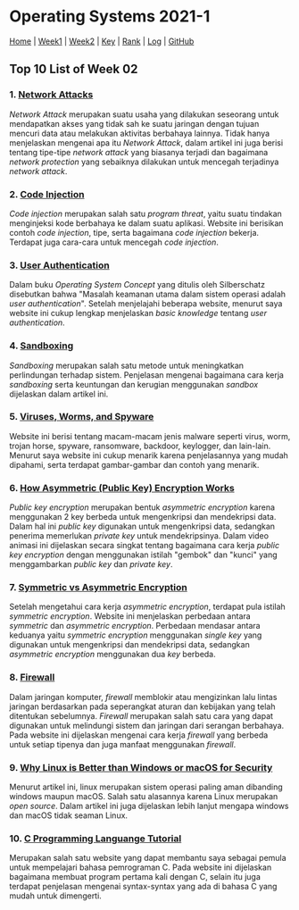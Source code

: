 # Operating Systems 2021-1
[Home](index) |
[Week1](w01) |
[Week2](w02) |
[Key](TXT/mypubkey.txt) |
[Rank](TXT/myrank.txt) |
[Log](TXT/mylog.txt) |
[GitHub](https://github.com/novihdn/0s211)

## Top 10 List of Week 02

### 1. [Network Attacks](https://www.cynet.com/network-attacks/network-attacks-and-network-security-threats/)
*Network Attack* merupakan suatu usaha yang dilakukan seseorang untuk mendapatkan akses yang tidak sah ke suatu jaringan dengan tujuan mencuri data atau melakukan aktivitas berbahaya lainnya. Tidak hanya menjelaskan mengenai apa itu *Network Attack*, dalam artikel ini juga berisi tentang tipe-tipe *network attack* yang biasanya terjadi dan bagaimana *network protection* yang sebaiknya dilakukan untuk mencegah terjadinya *network attack*.

### 2. [Code Injection](https://www.jigsawacademy.com/blogs/cyber-security/code-injection/)
*Code injection* merupakan salah satu *program threat*, yaitu suatu tindakan menginjeksi kode berbahaya ke dalam suatu aplikasi. Website ini berisikan contoh *code injection*, tipe, serta bagaimana *code injection* bekerja. Terdapat juga cara-cara untuk mencegah *code injection*.

### 3. [User Authentication](https://swoopnow.com/user-authentication/)
Dalam buku *Operating System Concept* yang ditulis oleh Silberschatz disebutkan bahwa "Masalah keamanan utama dalam sistem operasi adalah *user authentication*". Setelah menjelajahi beberapa website, menurut saya website ini cukup lengkap menjelaskan *basic knowledge* tentang *user authentication*.

### 4. [Sandboxing](https://www.ionos.com/digitalguide/websites/web-development/what-is-sandboxing/)
*Sandboxing* merupakan salah satu metode untuk meningkatkan perlindungan terhadap sistem. Penjelasan mengenai bagaimana cara kerja *sandboxing* serta keuntungan dan kerugian menggunakan *sandbox* dijelaskan dalam artikel ini.

### 5. [Viruses, Worms, and Spyware](https://www.intego.com/mac-security-blog/viruses-worms-and-spyware-yikes-a-look-at-malware-terminology/)
Website ini berisi tentang macam-macam jenis malware seperti virus, worm, trojan horse, spyware, ransomware, backdoor, keylogger, dan lain-lain. Menurut saya website ini cukup menarik karena penjelasannya yang mudah dipahami, serta terdapat gambar-gambar dan contoh yang menarik.

### 6. [How Asymmetric (Public Key) Encryption Works](https://www.youtube.com/watch?v=E5FEqGYLL0o&t=9s)
*Public key encryption* merupakan bentuk *asymmetric encryption* karena menggunakan 2 key berbeda untuk mengenkripsi dan mendekripsi data. Dalam hal ini *public key* digunakan untuk mengenkripsi data, sedangkan penerima memerlukan *private key* untuk mendekripsinya. Dalam video animasi ini dijelaskan secara singkat tentang bagaimana cara kerja *public key encryption* dengan menggunakan istilah "gembok" dan "kunci" yang menggambarkan *public key* dan *private key*.

### 7. [Symmetric vs Asymmetric Encryption](https://www.ssl2buy.com/wiki/symmetric-vs-asymmetric-encryption-what-are-differences)
Setelah mengetahui cara kerja *asymmetric encryption*, terdapat pula istilah *symmetric encryption*. Website ini menjelaskan perbedaan antara *symmetric* dan *asymmetric encryption*. Perbedaan mendasar antara keduanya yaitu *symmetric encryption* menggunakan *single key* yang digunakan untuk mengenkripsi dan mendekripsi data, sedangkan *asymmetric encryption* menggunakan dua *key* berbeda.

### 8. [Firewall](https://www.eset.com/ph/firewall/)
Dalam jaringan komputer, *firewall* memblokir atau mengizinkan lalu lintas jaringan berdasarkan pada seperangkat aturan dan kebijakan yang telah ditentukan sebelumnya. *Firewall* merupakan salah satu cara yang dapat digunakan untuk melindungi sistem dan jaringan dari serangan berbahaya. Pada website ini dijelaskan mengenai cara kerja *firewall* yang berbeda untuk setiap tipenya dan juga manfaat menggunakan *firewall*.

### 9. [Why Linux is Better than Windows or macOS for Security](https://www.computerworld.com/article/3252823/why-linux-is-better-than-windows-or-macos-for-security.html)
Menurut artikel ini, linux merupakan sistem operasi paling aman dibanding windows maupun macOS. Salah satu alasannya karena Linux merupakan *open source*. Dalam artikel ini juga dijelaskan lebih lanjut mengapa windows dan macOS tidak seaman Linux.

### 10. [C Programming Languange Tutorial](https://www.javatpoint.com/c-programming-language-tutorial)
Merupakan salah satu website yang dapat membantu saya sebagai pemula untuk mempelajari bahasa pemrograman C. Pada website ini dijelaskan bagaimana membuat program pertama kali dengan C, selain itu juga terdapat penjelasan mengenai syntax-syntax yang ada di bahasa C yang mudah untuk dimengerti.
  
